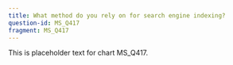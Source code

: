 ```yaml
---
title: What method do you rely on for search engine indexing?
question-id: MS_Q417
fragment: MS_Q417
---
```

This is placeholder text for chart MS_Q417.
